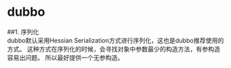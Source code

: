 # dubbo
##1. 序列化  
dubbo默认采用Hessian Serialization方式进行序列化，这也是dubbo推荐使用的方式。
这种方式在序列化的时候，会寻找对象中参数最少的构造方法，有参构造容易出问题。
所以最好提供一个无参构造。